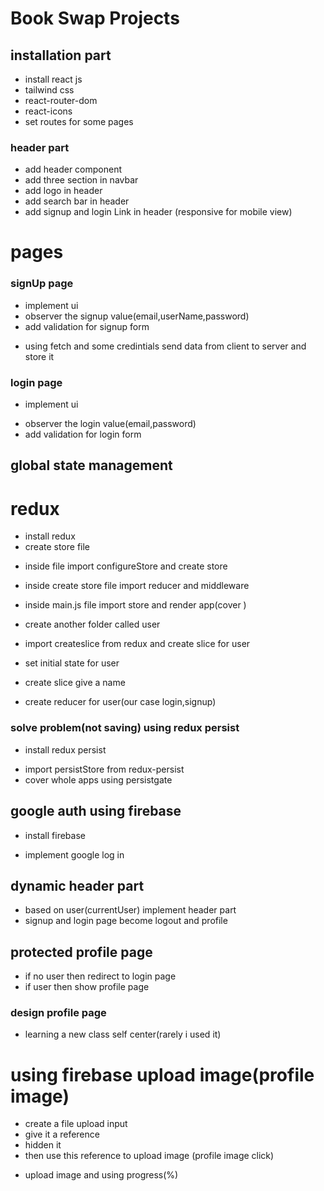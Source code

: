 # Book Swap Projects

## installation part

- install react js
- tailwind css
- react-router-dom
- react-icons
- set routes for some pages

### header part

- add header component
- add three section in navbar
- add logo in header
- add search bar in header
- add signup and login Link in header (responsive for mobile view)

# pages

### signUp page

- implement ui
- observer the signup value(email,userName,password)
- add validation for signup form

* using fetch and some credintials send data from client to server and store it

### login page

- implement ui

* observer the login value(email,password)
* add validation for login form

## global state management

# redux

- install redux
- create store file

* inside file import configureStore and create store
* inside create store file import reducer and middleware
* inside main.js file import store and render app(cover )
* create another folder called user
* import createslice from redux and create slice for user
* set initial state for user
* create slice give a name

* create reducer for user(our case login,signup)

### solve problem(not saving) using redux persist

- install redux persist

* import persistStore from redux-persist
* cover whole apps using persistgate

## google auth using firebase

- install firebase

* implement google log in

## dynamic header part

- based on user(currentUser) implement header part
- signup and login page become logout and profile

## protected profile page

- if no user then redirect to login page
- if user then show profile page

### design profile page

- learning a new class self center(rarely i used it)

# using firebase upload image(profile image)

- create a file upload input
- give it a reference
- hidden it
- then use this reference to upload image (profile image click)

* upload image and using progress(%)
